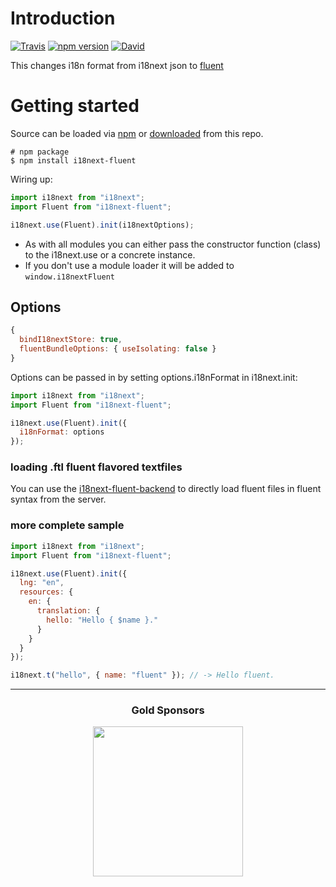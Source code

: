 # Introduction

[![Travis](https://img.shields.io/travis/com/i18next/i18next-fluent/master.svg?style=flat-square)](https://travis-ci.com/i18next/i18next-fluent)
[![npm version](https://img.shields.io/npm/v/i18next-fluent.svg?style=flat-square)](https://www.npmjs.com/package/i18next-fluent)
[![David](https://img.shields.io/david/i18next/i18next-fluent.svg?style=flat-square)](https://david-dm.org/i18next/i18next-fluent)

This changes i18n format from i18next json to [fluent](https://projectfluent.org)

# Getting started

Source can be loaded via [npm](https://www.npmjs.com/package/i18next-fluent) or [downloaded](https://github.com/i18next/i18next-fluent/blob/master/i18nextFluent.min.js) from this repo.

```
# npm package
$ npm install i18next-fluent
```

Wiring up:

```js
import i18next from "i18next";
import Fluent from "i18next-fluent";

i18next.use(Fluent).init(i18nextOptions);
```

- As with all modules you can either pass the constructor function (class) to the i18next.use or a concrete instance.
- If you don't use a module loader it will be added to `window.i18nextFluent`

## Options

```js
{
  bindI18nextStore: true,
  fluentBundleOptions: { useIsolating: false }
}
```

Options can be passed in by setting options.i18nFormat in i18next.init:

```js
import i18next from "i18next";
import Fluent from "i18next-fluent";

i18next.use(Fluent).init({
  i18nFormat: options
});
```

### loading .ftl fluent flavored textfiles

You can use the [i18next-fluent-backend](https://github.com/i18next/i18next-fluent-backend) to directly load fluent files in fluent syntax from the server.

### more complete sample

```js
import i18next from "i18next";
import Fluent from "i18next-fluent";

i18next.use(Fluent).init({
  lng: "en",
  resources: {
    en: {
      translation: {
        hello: "Hello { $name }."
      }
    }
  }
});

i18next.t("hello", { name: "fluent" }); // -> Hello fluent.
```

---

<h3 align="center">Gold Sponsors</h3>

<p align="center">
  <a href="https://locize.com/" target="_blank">
    <img src="https://raw.githubusercontent.com/i18next/i18next/master/assets/locize_sponsor_240.gif" width="240px">
  </a>
</p>
